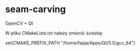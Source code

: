 # seam-carving
OpenCV + Qt

W pliku CMakeLists.txt należy zmienić ścieżkę:

set(CMAKE_PREFIX_PATH "/home/fajqa/Apps/Qt/5.5/gcc_64")
